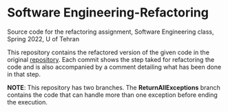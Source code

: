 # Software Engineering-Refactoring

Source code for the refactoring assignment, Software Engineering class, Spring 2022, U of Tehran

This repository contains the refactored version of the given code in the original [repository](https://github.com/ramtung/SES01-Refactoring).
Each commit shows the step taked for refactoring the code and is also accompanied by a comment detailing what has been done in that step.

**NOTE**: This repository has two branches. The **ReturnAllExceptions** branch contains the code that can handle more than one exception before ending the execution.
